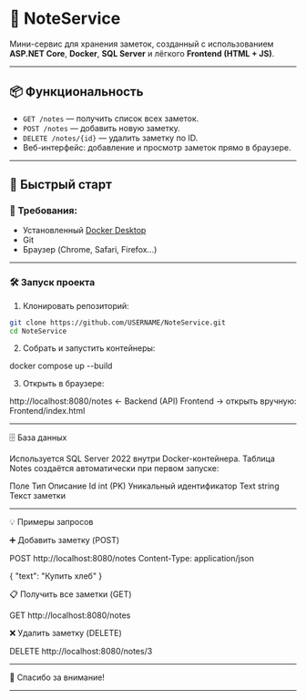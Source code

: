 # 📝 NoteService

Мини-сервис для хранения заметок, созданный с использованием **ASP.NET Core**, **Docker**, **SQL Server** и лёгкого **Frontend (HTML + JS)**.

---

## 📦 Функциональность

- `GET /notes` — получить список всех заметок.
- `POST /notes` — добавить новую заметку.
- `DELETE /notes/{id}` — удалить заметку по ID.
- Веб-интерфейс: добавление и просмотр заметок прямо в браузере.

---

## 🚀 Быстрый старт

### 🔧 Требования:
- Установленный [Docker Desktop](https://www.docker.com/products/docker-desktop)
- Git
- Браузер (Chrome, Safari, Firefox…)

---

### 🛠 Запуск проекта

1. Клонировать репозиторий:

```bash
git clone https://github.com/USERNAME/NoteService.git
cd NoteService
```

2.	Собрать и запустить контейнеры:

docker compose up --build

3.	Открыть в браузере:

http://localhost:8080/notes      ← Backend (API)
Frontend → открыть вручную: Frontend/index.html

---

🗄️ База данных

Используется SQL Server 2022 внутри Docker-контейнера.
Таблица Notes создаётся автоматически при первом запуске:

Поле	Тип	Описание
Id	int (PK)	Уникальный идентификатор
Text	string	Текст заметки

---

💡 Примеры запросов

➕ Добавить заметку (POST)

POST http://localhost:8080/notes
Content-Type: application/json

{
  "text": "Купить хлеб"
}

📋 Получить все заметки (GET)

GET http://localhost:8080/notes

❌ Удалить заметку (DELETE)

DELETE http://localhost:8080/notes/3

---

🌟 Спасибо за внимание!

---
